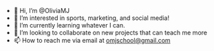 - 👋 Hi, I’m @OliviaMJ
- 👀 I’m interested in sports, marketing, and social media!
- 🌱 I’m currently learning whatever I can.
- 💞️ I’m looking to collaborate on new projects that can teach me more
- 📫 How to reach me via email at omjschool@gmail.com

<!---
OliviaMJ/OliviaMJ is a ✨ special ✨ repository because its `README.md` (this file) appears on your GitHub profile.
You can click the Preview link to take a look at your changes.
--->
